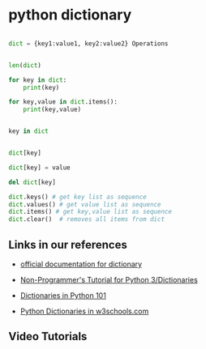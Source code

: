 # python dictionary

```python

dict = {key1:value1, key2:value2} Operations


len(dict) 

for key in dict:
    print(key)

for key,value in dict.items():
    print(key,value)


key in dict


dict[key] 

dict[key] = value

del dict[key]

dict.keys() # get key list as sequence
dict.values() # get value list as sequence
dict.items() # get key,value list as sequence
dict.clear()  # removes all items from dict


```


## Links in our references

 - [official documentation for dictionary](https://docs.python.org/3/library/stdtypes.html#mapping-types-dict)

 - [Non-Programmer's Tutorial for Python 3/Dictionaries](https://en.wikibooks.org/wiki/Non-Programmer%27s_Tutorial_for_Python_3/Dictionaries)

 - [Dictionaries in Python 101](https://python101.pythonlibrary.org/chapter3_lists_dicts.html)

 - [Python Dictionaries in w3schools.com](https://www.w3schools.com/python/python_dictionaries.asp)

## Video Tutorials





